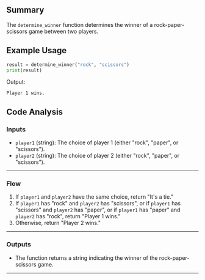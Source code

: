 ## Summary
The `determine_winner` function determines the winner of a rock-paper-scissors game between two players.

## Example Usage
```python
result = determine_winner("rock", "scissors")
print(result)
```
Output:
```
Player 1 wins.
```

## Code Analysis
### Inputs
- `player1` (string): The choice of player 1 (either "rock", "paper", or "scissors").
- `player2` (string): The choice of player 2 (either "rock", "paper", or "scissors").
___
### Flow
1. If `player1` and `player2` have the same choice, return "It's a tie."
2. If `player1` has "rock" and `player2` has "scissors", or if `player1` has "scissors" and `player2` has "paper", or if `player1` has "paper" and `player2` has "rock", return "Player 1 wins."
3. Otherwise, return "Player 2 wins."
___
### Outputs
- The function returns a string indicating the winner of the rock-paper-scissors game.
___
